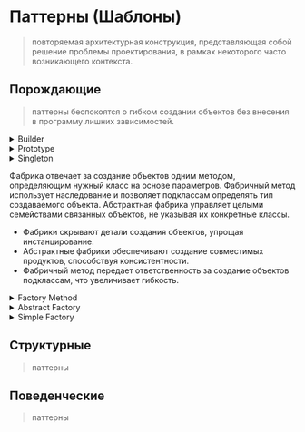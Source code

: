 # Паттерны (Шаблоны)
> повторяемая архитектурная конструкция, представляющая собой решение проблемы проектирования, в рамках некоторого часто возникающего контекста.

## Порождающие 
> паттерны беспокоятся о гибком создании объектов без внесения в программу лишних зависимостей.

<details>
  <summary>Builder</summary>

> позволяет создавать сложные объекты пошагово. Строитель даёт возможность использовать один и тот же код строительства для получения разных представлений объектов.

```kotlin
class Person private constructor(
    val firstName: String?,
    val lastName: String?,
    val age: Int?
) {
    // Внутренний класс Builder
    class Builder {
        private var firstName: String? = null
        private var lastName: String? = null
        private var age: Int? = null

        fun setFirstName(firstName: String) = apply { this.firstName = firstName }
        fun setLastName(lastName: String) = apply { this.lastName = lastName }
        fun setAge(age: Int) = apply { this.age = age }

        fun build() = Person(firstName, lastName, age)
    }

    override fun toString(): String {
        return "Person(firstName=$firstName, lastName=$lastName, age=$age)"
    }
}

fun main() {
    val person = Person.Builder()
        .setFirstName("Иван")
        .setLastName("Иванов")
        .setAge(30)
        .build()

    println(person)
}
```
</details>

<details>
  <summary>Prototype</summary>

> используется для создания новых объектов путем копирования уже существующих объектов (прототипов). Это позволяет создать объект с уже существующими значениями, а затем модифицировать его по мере необходимости.

```kotlin
data class Person(
    val firstName: String,
    val lastName: String,
    val age: Int
)

fun main() {
    // Создаем исходный объект
    val originalPerson = Person("Иван", "Иванов", 30)

    // Создаем клон объекта с некоторыми изменениями
    val clonedPerson = originalPerson.copy(age = 35)

    println("Исходный объект: $originalPerson")
    println("Клонированный объект: $clonedPerson")
}
```
```kotlin
class Car(
    var make: String,
    var model: String,
    var year: Int
) : Cloneable {
    public override fun clone(): Car {
        return super.clone() as Car
    }

    override fun toString(): String {
        return "Car(make='$make', model='$model', year=$year)"
    }
}

fun main() {
    val originalCar = Car("Toyota", "Camry", 2020)
    val clonedCar = originalCar.clone()

    // Изменим модель клонированной машины
    clonedCar.model = "Corolla"

    println("Исходная машина: $originalCar")
    println("Клонированная машина: $clonedCar")
}
```
</details>

<details>
  <summary>Singleton</summary>

> гарантирует, что у класса есть только один экземпляр, и предоставляет к нему глобальную точку доступа.

```kotlin
object Singleton {
    var counter: Int = 0

    fun doSomething() {
        counter++
        println("Counter: $counter")
    }
}

fun main() {
    // Вызов метода Singleton
    Singleton.doSomething() // Counter: 1
    Singleton.doSomething() // Counter: 2

    // Обращение к свойству
    println(Singleton.counter) // 2
}
```
```kotlin
class ThreadSafeSingleton private constructor() {
    init {
        println("ThreadSafeSingleton инициализирован.")
    }

    companion object {
        @Volatile
        private var instance: ThreadSafeSingleton? = null

        @Synchronized
        fun getInstance(): ThreadSafeSingleton {
            if (instance == null) {
                instance = ThreadSafeSingleton()
            }
            return instance!!
        }
    }

    fun showMessage() {
        println("Hello from ThreadSafeSingleton!")
    }
}

fun main() {
    val singleton1 = ThreadSafeSingleton.getInstance()
    singleton1.showMessage()

    val singleton2 = ThreadSafeSingleton.getInstance()
    println(singleton1 === singleton2) // true
}
```
</details>

Фабрика отвечает за создание объектов одним методом, определяющим нужный класс на основе параметров. Фабричный метод использует наследование и позволяет подклассам определять тип создаваемого объекта. Абстрактная фабрика управляет целыми семействами связанных объектов, не указывая их конкретные классы.

- Фабрики скрывают детали создания объектов, упрощая инстанцирование.
- Абстрактные фабрики обеспечивают создание совместимых продуктов, способствуя консистентности.
- Фабричный метод передает ответственность за создание объектов подклассам, что увеличивает гибкость.
  
<details>
  <summary>Factory Method</summary>

> используется для создания объектов, предоставляя интерфейс для создания объектов в суперклассе, но позволяя подклассам изменять тип создаваемых объектов. Этот паттерн помогает при создании объектов, когда точный класс создаваемого объекта неизвестен до выполнения программы.

```kotlin
// Интерфейс Animal
interface Animal {
    fun speak(): String
}

// Реализация Cat
class Cat : Animal {
    override fun speak(): String {
        return "Meow"
    }
}

// Реализация Dog
class Dog : Animal {
    override fun speak(): String {
        return "Woof"
    }
}

// Фабрика AnimalFactory
abstract class AnimalFactory {
    abstract fun createAnimal(): Animal
}

// Фабрика CatFactory для создания Cat
class CatFactory : AnimalFactory() {
    override fun createAnimal(): Animal {
        return Cat()
    }
}

// Фабрика DogFactory для создания Dog
class DogFactory : AnimalFactory() {
    override fun createAnimal(): Animal {
        return Dog()
    }
}

// Использование фабричных методов
fun main() {
    // Создание фабрики для котов
    val catFactory: AnimalFactory = CatFactory()
    val cat: Animal = catFactory.createAnimal()
    println("Cat says: ${cat.speak()}") // Output: Cat says: Meow

    // Создание фабрики для собак
    val dogFactory: AnimalFactory = DogFactory()
    val dog: Animal = dogFactory.createAnimal()
    println("Dog says: ${dog.speak()}") // Output: Dog says: Woof
}
```
</details>

<details>
  <summary>Abstract Factory</summary>

> предоставляет интерфейс для создания семейств связанных или зависимых объектов, не специфицируя их конкретных классов. Это паттерн "фабрика фабрик", который позволяет создавать группы связанных объектов без привязки к конкретным классам.

```kotlin
// Интерфейс Button
interface Button {
    fun paint()
}

// Реализация кнопки для Windows
class WindowsButton : Button {
    override fun paint() {
        println("Рисуем кнопку в стиле Windows")
    }
}

// Реализация кнопки для MacOS
class MacOSButton : Button {
    override fun paint() {
        println("Рисуем кнопку в стиле MacOS")
    }
}

// Интерфейс TextField
interface TextField {
    fun render()
}

// Реализация текстового поля для Windows
class WindowsTextField : TextField {
    override fun render() {
        println("Отображаем текстовое поле в стиле Windows")
    }
}

// Реализация текстового поля для MacOS
class MacOSTextField : TextField {
    override fun render() {
        println("Отображаем текстовое поле в стиле MacOS")
    }
}

// Абстрактная фабрика GUIFactory
interface GUIFactory {
    fun createButton(): Button
    fun createTextField(): TextField
}

// Фабрика WindowsFactory для создания элементов Windows
class WindowsFactory : GUIFactory {
    override fun createButton(): Button {
        return WindowsButton()
    }

    override fun createTextField(): TextField {
        return WindowsTextField()
    }
}

// Фабрика MacOSFactory для создания элементов MacOS
class MacOSFactory : GUIFactory {
    override fun createButton(): Button {
        return MacOSButton()
    }

    override fun createTextField(): TextField {
        return MacOSTextField()
    }
}

// Клиентский код
fun main() {
    // Фабрика для Windows
    val windowsFactory: GUIFactory = WindowsFactory()
    val windowsButton: Button = windowsFactory.createButton()
    val windowsTextField: TextField = windowsFactory.createTextField()

    windowsButton.paint()           // Output: Рисуем кнопку в стиле Windows
    windowsTextField.render()       // Output: Отображаем текстовое поле в стиле Windows

    // Фабрика для MacOS
    val macFactory: GUIFactory = MacOSFactory()
    val macButton: Button = macFactory.createButton()
    val macTextField: TextField = macFactory.createTextField()

    macButton.paint()               // Output: Рисуем кнопку в стиле MacOS
    macTextField.render()           // Output: Отображаем текстовое поле в стиле MacOS
}
```
</details>

<details>
  <summary>Simple Factory</summary>

> это объект для создания других объектов. Формально фабрика — это функция или метод, который возвращает объекты изменяющегося прототипа.

```kotlin
// Интерфейс Vehicle
interface Vehicle {
    fun drive()
}

// Реализация Car
class Car : Vehicle {
    override fun drive() {
        println("Вождение автомобиля")
    }
}

// Реализация Bike
class Bike : Vehicle {
    override fun drive() {
        println("Вождение велосипеда")
    }
}

// Фабрика VehicleFactory для создания транспортных средств
class VehicleFactory {
    companion object {
        fun createVehicle(type: String): Vehicle {
            return when (type) {
                "Car" -> Car()
                "Bike" -> Bike()
                else -> throw IllegalArgumentException("Неизвестный тип транспортного средства")
            }
        }
    }
}

// Использование фабрики
fun main() {
    val car: Vehicle = VehicleFactory.createVehicle("Car")
    car.drive()  // Output: Вождение автомобиля

    val bike: Vehicle = VehicleFactory.createVehicle("Bike")
    bike.drive()  // Output: Вождение велосипеда

    // Если передан неизвестный тип
    try {
        val unknown: Vehicle = VehicleFactory.createVehicle("Plane")
    } catch (e: IllegalArgumentException) {
        println(e.message)  // Output: Неизвестный тип транспортного средства
    }
}
```
</details>

## Структурные
> паттерны

## Поведенческие
> паттерны